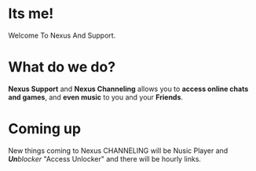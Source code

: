 # Its me!
Welcome To Nexus And Support.
# What do we do?
**Nexus Support** and **Nexus Channeling** allows you to **access online chats and games**, and **even music** to you and your **Friends**.
# Coming up
New things coming to Nexus CHANNELING will be Nusic Player and ***Un****blocker* "Access Unlocker" and there will be hourly links.
